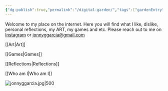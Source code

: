 ```yaml
---
{"dg-publish":true,"permalink":"/digital-garden/","tags":["gardenEntry"],"created":"2024-01-01T11:09:40.900-05:00","updated":"2024-01-01T11:53:58.567-05:00"}
---
```


Welcome to my place on the internet. Here you will find what I like, dislike, personal reflections, my ART, my games and etc. Please reach out to me on [Instagram](https://www.instagram.com/art.by.jonny/) or jonnyggarcia@gmail.com


[[Art\|Art]]

[[Games\|Games]]

[[Reflections\|Reflections]]

[[Who am I\|Who am I]]


![jonnyggarcia.jpg|500](/img/user/MEDIA/jonnyggarcia.jpg)